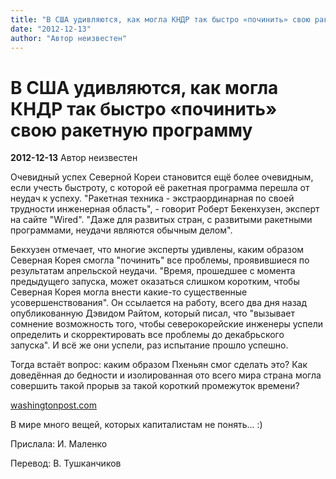 ```yaml
---
title: "В США удивляются, как могла КНДР так быстро «починить» свою ракетную программу"
date: "2012-12-13"
author: "Автор неизвестен"
---
```


# В США удивляются, как могла КНДР так быстро «починить» свою ракетную программу

**2012-12-13** Автор неизвестен

Очевидный успех Северной Кореи становится ещё более очевидным, если учесть быстроту, с которой её ракетная программа перешла от неудач к успеху. "Ракетная техника - экстраординарная по своей трудности инженерная область", - говорит Роберт Бекенхузен, эксперт на сайте "Wired". "Даже для развитых стран, с развитыми ракетными программами, неудачи являются обычным делом".

Бекхузен отмечает, что многие эксперты удивлены, каким образом Северная Корея смогла "починить" все проблемы, проявившиеся по результатам апрельской неудачи. "Время, прошедшее с момента предыдущего запуска, может оказаться слишком коротким, чтобы Северная Корея могла внести какие-то существенные усовершенствования". Он ссылается на работу, всего два дня назад опубликованную Дэвидом Райтом, который писал, что "вызывает сомнение возможность того, чтобы северокорейские инженеры успели определить и скорректировать все проблемы до декабрьского запуска". И всё же они успели, раз испытание прошло успешно.

Тогда встаёт вопрос: каким образом Пхеньян смог сделать это? Как доведённая до бедности и изолированная ото всего мира страна могла совершить такой прорыв за такой короткий промежуток времени?

[washingtonpost.com](http://www.washingtonpost.com/blogs/worldviews/wp/2012/12/12/how-did-north-korea-fix-its-rocket-program-so-quickly/)

В мире много вещей, которых капиталистам не понять... :)

Прислала: И. Маленко

Перевод: В. Тушканчиков